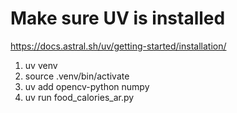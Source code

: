 # Make sure UV is installed

https://docs.astral.sh/uv/getting-started/installation/

1. uv venv
2. source .venv/bin/activate
3. uv add opencv-python numpy
4. uv run food_calories_ar.py
